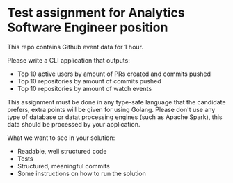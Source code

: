 # Test assignment for Analytics Software Engineer position

This repo contains Github event data for 1 hour.

Please write a CLI application that outputs:

- Top 10 active users by amount of PRs created and commits pushed
- Top 10 repositories by amount of commits pushed
- Top 10 repositories by amount of watch events

This assignment must be done in any type-safe language that the candidate prefers, extra points will be given for using Golang.
Please don't use any type of database or datat processing engines (such as Apache Spark), this data should be processed by your application.

What we want to see in your solution:

- Readable, well structured code
- Tests
- Structured, meaningful commits
- Some instructions on how to run the solution
